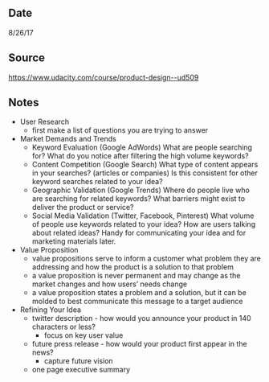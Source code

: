 ## Date
8/26/17

## Source
https://www.udacity.com/course/product-design--ud509

## Notes
* User Research
    * first make a list of questions you are trying to answer
* Market Demands and Trends
    * Keyword Evaluation (Google AdWords) What are people searching for? What do you notice after filtering the high volume keywords?
    * Content Competition (Google Search) What type of content appears in your searches? (articles or companies) Is this consistent for other keyword searches related to your idea?
    * Geographic Validation (Google Trends) Where do people live who are searching for related keywords? What barriers might exist to deliver the product or service?
    * Social Media Validation (Twitter, Facebook, Pinterest) What volume of people use keywords related to your idea? How are users talking about related ideas? Handy for communicating your idea and for marketing materials later.
* Value Proposition
    * value propositions serve to inform a customer what problem they are addressing and how the product is a solution to that problem
    * a value proposition is never permanent and may change as the market changes and how users’ needs change
    * a value proposition states a problem and a solution, but it can be molded to best communicate this message to a target audience
* Refining Your Idea
    * twitter description - how would you announce your product in 140 characters or less?
        * focus on key user value
    * future press release - how would your product first appear in the news?
        * capture future vision
    * one page executive summary
